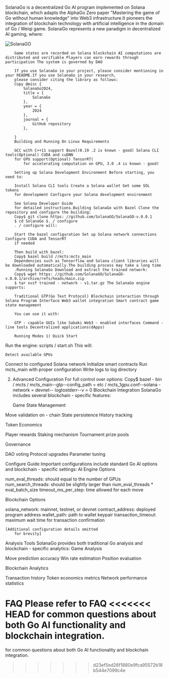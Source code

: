 SolanaGo is a decentralized Go AI program implemented on Solana blockchain, which adapts the AlphaGo Zero paper
    "Mastering the game of Go without human knowledge"
into Web3 infrastructure.It pioneers the integration of blockchain technology with artificial intelligence in the domain of
    Go / Weiqi game.
SolanaGo represents a new paradigm in decentralized AI gaming, where:




   
![SolanaGO](https://github.com/user-attachments/assets/c3293220-270f-48a6-9854-80cdcc8ffcec)


        Game states are recorded on Solana blockchain AI computations are distributed and verifiable Players can earn rewards through participation The system is governed by DAO

        If you use SolanaGo in your project, please consider mentioning in your README.If you use SolanaGo in your research,
        please consider citing the library as follows:
        Copy @misc {
            SolanaGo2024,
            title = {
                SolanaGo
            },
            year = {
                2024
            },
            journal = {
                GitHub repository
            },

        }
        Building and Running On Linux Requirements

        GCC with C++11 support Bazel(0.19 .2 is known - good) Solana CLI tools(Optional) CUDA and cuDNN
        for GPU support(Optional) TensorRT(
            for accelerating computation on GPU, 3.0 .4 is known - good)

        Setting up Solana Development Environment Before starting, you need to:

        Install Solana CLI tools Create a Solana wallet Get some SOL tokens
        for development Configure your Solana development environment

        See Solana Developer Guide
        for detailed instructions.Building SolanaGo with Bazel Clone the repository and configure the building:
        Copy$ git clone https: //github.com/SolanaGO/SolanaGO-v.0.0.1
        $ cd SolanaGo $. / configure
        . / configure will:

        Start the bazel configuration Set up Solana network connections Configure CUDA and TensorRT
        if needed

        Then build with bazel:
        Copy$ bazel build //mcts:mcts_main
        Dependencies such as Tensorflow and Solana client libraries will be downloaded automatically.The building process may take a long time
        .Running SolanaGo Download and extract the trained network:
        Copy$ wget https: //github.com/SolanaGO/SolanaGO-v.0.0.1/archive/refs/heads/main.zip
        $ tar xvzf trained - network - v1.tar.gz The SolanaGo engine supports:

        Traditional GTP(Go Text Protocol) Blockchain interaction through Solana Program Interface Web3 wallet integration Smart contract game state management

        You can use it with:

        GTP - capable GUIs like Sabaki Web3 - enabled interfaces Command - line tools Decentralized applications(dApps)

        Running Modes 1) Quick Start
Run the engine: scripts / start.sh
This will:

    Detect available GPUs
Connect to configured Solana network
Initialize smart contracts
Run mcts_main with proper configuration
Write logs to log directory

2) Advanced Configuration
For full control over options:
    Copy$ bazel - bin / mcts / mcts_main--gtp--config_path = etc / mcts_1gpu.conf--solana - network = devnet--
    logtostderr--v = 0
Blockchain Integration
SolanaGo includes several blockchain - specific features:

    Game State Management

Move validation on - chain
State persistence
History tracking


Token Economics

Player rewards
Staking mechanism
Tournament prize pools


Governance

DAO voting
Protocol upgrades
Parameter tuning



Configure Guide
Important configurations include standard Go AI options and blockchain - specific settings:
    AI Engine Options

num_eval_threads: should equal to the number of GPUs
num_search_threads: should be slightly larger than num_eval_threads * eval_batch_size
timeout_ms_per_step: time allowed
for each move

Blockchain Options

solana_network: mainnet, testnet, or devnet
contract_address: deployed program address
wallet_path: path to wallet keypair
transaction_timeout: maximum wait time
for transaction confirmation

    [Additional configuration details omitted
        for brevity]
Analysis Tools
SolanaGo provides both traditional Go analysis and blockchain - specific analytics:
    Game Analysis

Move prediction accuracy
Win rate estimation
Position evaluation

Blockchain Analytics

Transaction history
Token economics metrics
Network performance statistics

FAQ
Please refer to FAQ
<<<<<<< HEAD
for common questions about both Go AI functionality and blockchain integration.
=======
for common questions about both Go AI functionality and blockchain integration.
>>>>>>> d23ef5ed26f1880e9fca95572b18b544e7099c4e
